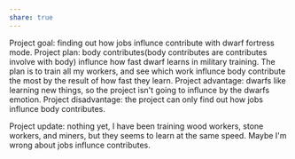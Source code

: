 ```yaml
---
share: true
---
```

Project goal: finding out how jobs influnce contribute with dwarf fortress mode.
Project plan: body contributes(body contributes are contributes involve with body) influnce how fast dwarf learns in military training. The plan is to train all my workers, and see which work influnce body contribute the most by the result of how fast they learn.
Project advantage: dwarfs like learning new things, so the project isn't going to influnce by the dwarfs emotion.
Project disadvantage: the project can only find out how jobs influnce body contributes.

Project update: nothing yet, I have been training wood workers, stone workers, and miners, but they seems to learn at the same speed. Maybe I'm wrong about jobs influnce contributes. 